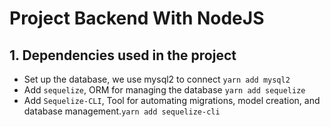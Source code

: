 # Project Backend With NodeJS 

## 1. Dependencies used in the project

- Set up the database, we use mysql2 to connect `yarn add mysql2`
- Add `sequelize`, ORM for managing the database `yarn add sequelize` 
- Add `Sequelize-CLI`, Tool for automating migrations, model creation, and database management.`yarn add sequelize-cli`